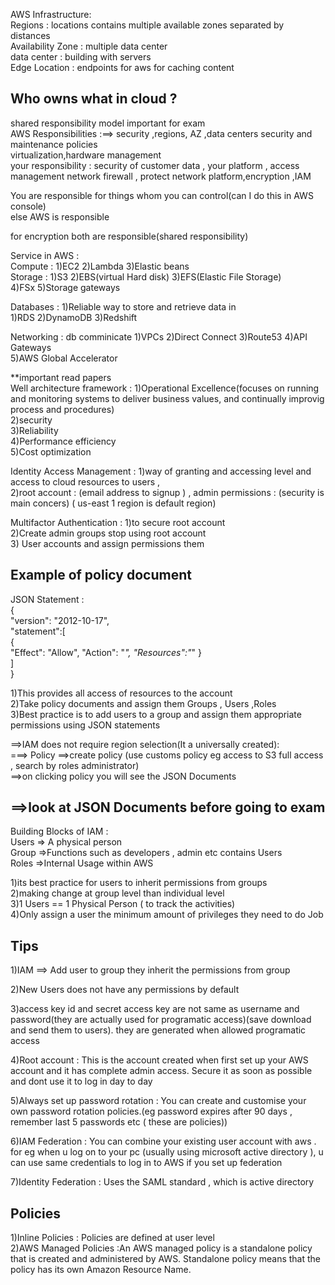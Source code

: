 AWS Infrastructure:  
  Regions : locations contains multiple available zones separated by distances  
  Availability Zone : multiple data center  
  data center : building with servers  
  Edge Location : endpoints for aws for caching content  



Who owns what in cloud ? 
----------------------------------------------------
shared responsibility model important for exam   
    AWS Responsibilities :==> security ,regions, AZ ,data centers security and maintenance policies  
                           virtualization,hardware management  
    your responsibility : security of customer data , your platform , access management
                         network firewall , protect network platform,encryption ,IAM  


You are responsible for things whom you can control(can I do this in AWS console)  
else AWS is responsible  

for encryption both are responsible(shared responsibility)  



Service in AWS :   
 Compute : 1)EC2 2)Lambda 3)Elastic beans  
 Storage : 1)S3 2)EBS(virtual Hard disk) 3)EFS(Elastic File Storage)    
           4)FSx  5)Storage gateways  

 Databases : 1)Reliable way to store and retrieve data in  
             1)RDS  2)DynamoDB 3)Redshift  

Networking : db comminicate  1)VPCs 2)Direct Connect 3)Route53 4)API Gateways  
             5)AWS Global Accelerator  

**important read papers  
Well architecture framework : 1)Operational Excellence(focuses on running and monitoring systems to deliver business values, and continually improvig process and procedures)  
2)security   
3)Reliability  
4)Performance efficiency  
5)Cost optimization  


Identity Access Management : 1)way of granting and accessing level and access to cloud resources to users ,  
2)root account : (email address to signup ) , admin permissions : (security is main concers) ( us-east 1 region is default region)  



Multifactor Authentication : 1)to secure root account  
                             2)Create admin groups stop using root account  
                             3) User accounts and assign permissions them  



Example of policy document
--------------------------------------
JSON Statement :   
{  
    "version": "2012-10-17",  
    "statement":[  
        {  
            "Effect": "Allow",
            "Action": "*",
            "Resources":"*"
        }  
    ]  
}  

1)This provides all access of resources to the account  
2)Take policy documents and assign them Groups , Users ,Roles  
3)Best practice is to add users to a group and assign them appropriate permissions using JSON statements  

==>IAM does not require region selection(It a universally created):  
===> Policy ==>create policy (use customs policy eg access to S3 full access , search by roles administrator)  
==>on clicking policy you will see the JSON Documents  

==>look at JSON Documents before going to exam  
--------------------------------------------------------------


Building Blocks of IAM :   
   Users => A physical person  
   Group =>Functions such as developers , admin etc contains Users  
   Roles =>Internal Usage within AWS  

1)its best practice for users to inherit permissions from groups  
2)making change at group level than individual level  
3)1 Users == 1 Physical Person ( to track the activities)   
4)Only assign a user the minimum amount of privileges they need to do Job  

Tips 
----------------------------------------------------------------
1)IAM ==> Add user to group they inherit the permissions from group  

2)New Users does not have any permissions by default  

3)access key id and secret access key are not same as username and password(they are actually used for programatic access)(save download and send them to users). they are generated when allowed programatic access  

4)Root account : This is the account created when first set up your AWS account and it has complete admin access. Secure it as soon as possible and dont use it to log in day to day  

5)Always set up password rotation : You can create and customise your own password rotation policies.(eg password expires after 90 days , remember last 5 passwords etc ( these are policies))  

6)IAM Federation : You can combine your existing user account with aws .   for eg when u log on to your pc (usually using microsoft active directory ), u can use same credentials to log in to AWS if you set up federation  

7)Identity Federation : Uses the SAML standard , which is active directory  


Policies 
--------------------------------------------------------------------------------------------------------
1)Inline Policies : Policies are defined at user level  
2)AWS Managed Policies :An AWS managed policy is a standalone policy that is created and administered by AWS. Standalone policy means that the policy has its own Amazon Resource Name.  
